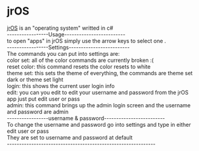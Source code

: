 # jrOS
[jrOS](https://github.com/justice5600000/jrOS) is an "operating system" writted in c# <br>
-----------------Usage------------------------- <br>
to open "apps" in jrOS simply use the arrow keys to select one . <br>
-----------------Settings------------------------- <br>
The commands you can put into settings are: <br>
color set: all of the color commands are currently broken :( <br>
reset color: this command resets the color resets to white <br>
theme set: this sets the theme of everything, the commands are theme set dark or theme set light <br>
login: this shows the current user login info <br>
edit: you can you edit to edit your username and password from the jrOS app just put edit user or pass <br>
admin: this command brings up the admin login screen and the username and password are admin <br>
-----------------username & password------------------------- <br>
To change the username and password go into settings and type in either edit user or pass <br>
They are set to username and password at default <br>
------------------------------------------------------------- <br>


